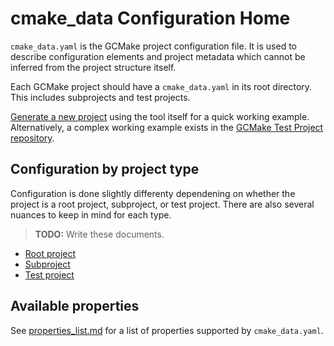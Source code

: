 # cmake_data Configuration Home

`cmake_data.yaml` is the GCMake project configuration file. It is used to describe
configuration elements and project metadata which cannot be inferred from the
project structure itself.

Each GCMake project should have a `cmake_data.yaml` in
its root directory. This includes subprojects and test projects.

[Generate a new project](overview.md#common-uses) using the tool itself for a quick working example.
Alternatively, a complex working example exists in the
[GCMake Test Project repository](https://github.com/scupit/gcmake-test-project).

## Configuration by project type

Configuration is done slightly differenty dependening on whether the project is a root project, subproject, or
test project. There are also several nuances to keep in mind for each type.

> **TODO:** Write these documents.

- [Root project](root_project_config.md)
- [Subproject](subproject_config.md)
- [Test project](test_project_config.md)

## Available properties

See [properties_list.md](properties/properties_list.md) for a list of properties supported by `cmake_data.yaml`.
